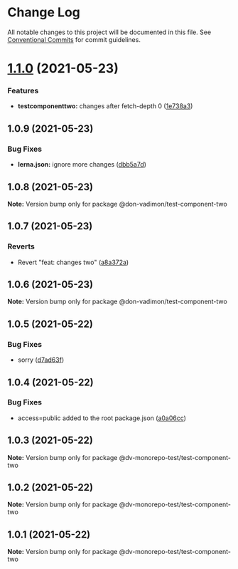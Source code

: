# Change Log

All notable changes to this project will be documented in this file.
See [Conventional Commits](https://conventionalcommits.org) for commit guidelines.

# [1.1.0](https://github.com/DonVadimon/dv-monorepo-test/compare/@don-vadimon/test-component-two@1.0.9...@don-vadimon/test-component-two@1.1.0) (2021-05-23)


### Features

* **testcomponenttwo:** changes after fetch-depth 0 ([1e738a3](https://github.com/DonVadimon/dv-monorepo-test/commit/1e738a347817fe959a0f46af21699aed463a4696))





## 1.0.9 (2021-05-23)


### Bug Fixes

* **lerna.json:** ignore more changes ([dbb5a7d](https://github.com/DonVadimon/dv-monorepo-test/commit/dbb5a7dca4979c0724dc824eaeefeafcc1a4a933))





## 1.0.8 (2021-05-23)

**Note:** Version bump only for package @don-vadimon/test-component-two





## 1.0.7 (2021-05-23)


### Reverts

* Revert "feat: changes two" ([a8a372a](https://github.com/DonVadimon/dv-monorepo-test/commit/a8a372aee61639f6c89ffe56450b12f972af5633))





## 1.0.6 (2021-05-23)

**Note:** Version bump only for package @don-vadimon/test-component-two





## 1.0.5 (2021-05-22)


### Bug Fixes

* sorry ([d7ad63f](https://github.com/DonVadimon/dv-monorepo-test/commit/d7ad63f6da167724119728c36c5a42605e015c76))





## 1.0.4 (2021-05-22)


### Bug Fixes

* access=public added to the root package.json ([a0a06cc](https://github.com/DonVadimon/dv-monorepo-test/commit/a0a06cc43839bc1dbffc2de946362631c50a9994))





## 1.0.3 (2021-05-22)

**Note:** Version bump only for package @dv-monorepo-test/test-component-two





## 1.0.2 (2021-05-22)

**Note:** Version bump only for package @dv-monorepo-test/test-component-two





## 1.0.1 (2021-05-22)

**Note:** Version bump only for package @dv-monorepo-test/test-component-two
